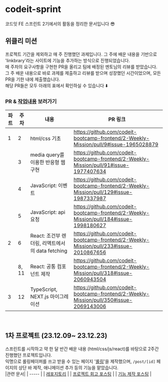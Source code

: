 # codeit-sprint
코드잇 FE 스프린트 2기에서의 활동을 정리한 문서입니다 😎

## 위클리 미션
프로젝트 기간을 제외하고 매 주 진행했던 과제입니다. 그 주에 배운 내용을 기반으로 'linkbrary'라는 사이트에 기능을 추가하는 방식으로 진행되었습니다.  <br/>
매 주차의 요구사항을 구현한 PR을 올리고 팀에 배정된 멘토님의 리뷰를 받았습니다. <br/>
그 주 배운 내용으로 바로 과제를 제출하고 리뷰를 받으며 성장했던 시간이었으며,
모든 PR을 기한 내에 제출했습니다. <br/>
해당 PR들은 모두 아래의 표에서 확인하실 수 있습니다  ⬇️
<br/>
### PR & [작업내용](https://github.com/sozign/2-Weekly-Mission) 보러가기
| 파트 | 주차  | 내용                             | PR 링크                                                                                |
|------|-------|----------------------------------|----------------------------------------------------------------------------------------|
| 1    | 2     | html/css 기초                        | https://github.com/codeit-bootcamp-frontend/2-Weekly-Mission/pull/9#issue-1965028879   |
|      | 3     | media query를 이용한 반응형 웹 구현                   | https://github.com/codeit-bootcamp-frontend/2-Weekly-Mission/pull/91#issue-1977407634  |
|      | 4     | JavaScript: 이벤트                | https://github.com/codeit-bootcamp-frontend/2-Weekly-Mission/pull/129#issue-1987337987 |
|      | 5     | JavaScript: api 요청          | https://github.com/codeit-bootcamp-frontend/2-Weekly-Mission/pull/184#issue-1998180627 |
| 2    | 6     | React: 조건부 렌더링, 리액트에서의 data fetching        | https://github.com/codeit-bootcamp-frontend/2-Weekly-Mission/pull/233#issue-2010867656 |
|      | 8, 11 | React: 공통 컴포넌트 제작           | https://github.com/codeit-bootcamp-frontend/2-Weekly-Mission/pull/318#issue-2060943504 |
| 3    | 12    | TypeScript, NEXT.js 마이그레이션 | https://github.com/codeit-bootcamp-frontend/2-Weekly-Mission/pull/350#issue-2069143006 |

<br/>

## 1차 프로젝트 (23.12.09~ 23.12.23)
스프린트를 시작하고 약 한 달 반간 배운 내용 (html/css/js/react)를 바탕으로 2주간 진행했던 프로젝트입니다. <br/>
익명으로 롤링페이퍼를 쓰고 받을 수 있는 페이지 '[롤링](https://rolling-537.pages.dev/)'을 제작했으며, `/post/[id]` 페이지의 상단 바 제작, 애니메이션 추가 등의 기능을 맡았습니다. 
<br/>
|관련 문서|
| ----- | 
| [레포지토리](https://github.com/sozign/Rolling) |
| [프로젝트 회고 포스팅](https://velog.io/@sozign/%EC%BD%94%EB%93%9C%EC%9E%87-%EC%8A%A4%ED%94%84%EB%A6%B0%ED%8A%B8-1%EC%B0%A8-%ED%94%84%EB%A1%9C%EC%A0%9D%ED%8A%B8-%ED%9A%8C%EA%B3%A0) |
| [기능 제작 포스팅](https://velog.io/@sozign/%EB%A1%A4%EB%A7%81-%EB%93%9C%EB%A1%AD%EB%8B%A4%EC%9A%B4-%EC%BB%B4%ED%8F%AC%EB%84%8C%ED%8A%B8-%EC%A0%9C%EC%9E%91%EA%B8%B0)  | 
